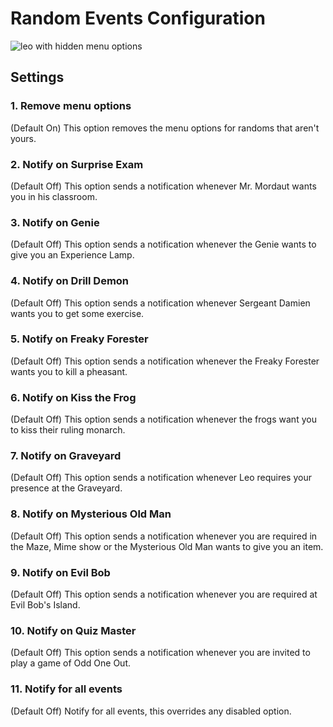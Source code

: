 # Random Events Configuration

![leo with hidden menu options](https://github.com/runelite/runelite.net/blob/master/public/img/blog/1.5.36-Release/random.png)

## Settings

### 1. Remove menu options
(Default On) This option removes the menu options for randoms that aren't yours.

### 2. Notify on Surprise Exam

(Default Off) This option sends a notification whenever Mr. Mordaut wants you in his classroom.

### 3. Notify on Genie

(Default Off) This option sends a notification whenever the Genie wants to give you an Experience Lamp.

### 4. Notify on Drill Demon

(Default Off) This option sends a notification whenever Sergeant Damien wants you to get some exercise.

### 5. Notify on Freaky Forester

(Default Off) This option sends a notification whenever the Freaky Forester wants you to kill a pheasant.

### 6. Notify on Kiss the Frog

(Default Off) This option sends a notification whenever the frogs want you to kiss their ruling monarch.

### 7. Notify on Graveyard

(Default Off) This option sends a notification whenever Leo requires your presence at the Graveyard.

### 8. Notify on Mysterious Old Man

(Default Off) This option sends a notification whenever you are required in the Maze, Mime show or the Mysterious Old Man wants to give you an item.

### 9. Notify on Evil Bob

(Default Off) This option sends a notification whenever you are required at Evil Bob's Island.

### 10. Notify on Quiz Master

(Default Off) This option sends a notification whenever you are invited to play a game of Odd One Out.

### 11. Notify for all events

(Default Off) Notify for all events, this overrides any disabled option.